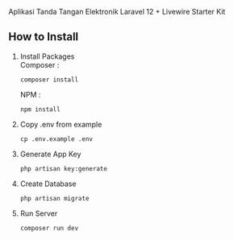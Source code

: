 Aplikasi Tanda Tangan Elektronik Laravel 12 + Livewire Starter Kit

## How to Install

1.  Install Packages <br>
    Composer :
    <pre><code>composer install</code></pre>
    NPM :
    <pre><code>npm install</code></pre>
2.  Copy .env from example
    <pre><code>cp .env.example .env</code></pre>
3.  Generate App Key
    <pre><code>php artisan key:generate</code></pre>
4.  Create Database
    <pre><code>php artisan migrate</code></pre>
5.  Run Server
    <pre><code>composer run dev</code></pre>
